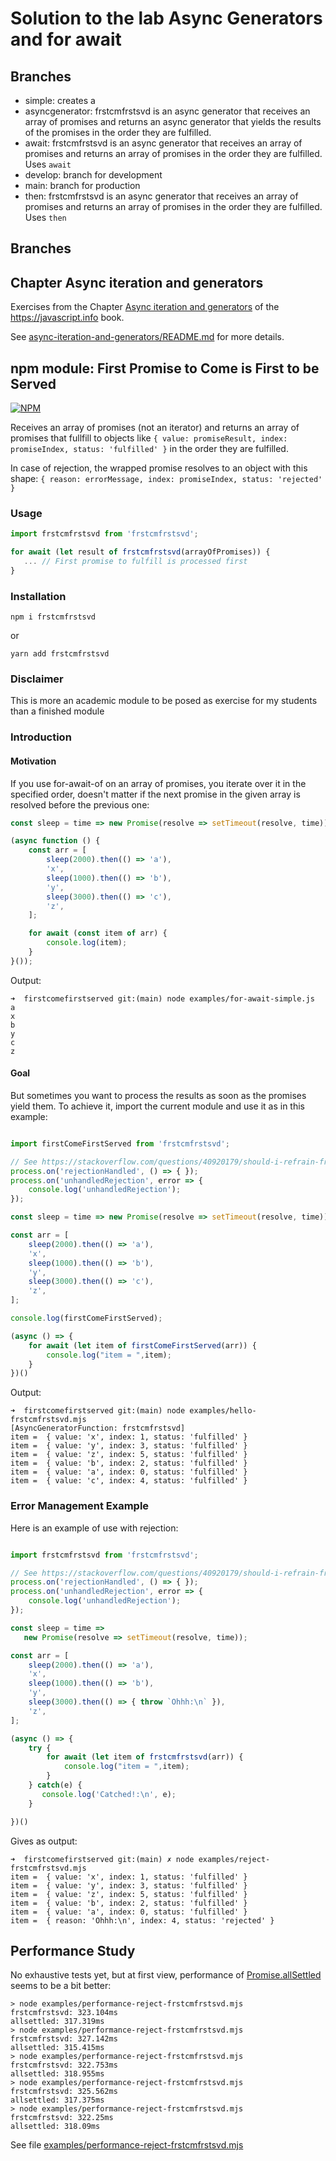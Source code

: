 # Solution to the lab Async Generators and for await

## Branches

- simple: creates a
- asyncgenerator: frstcmfrstsvd is an async generator that receives an array of promises and returns an async generator that yields the results of the promises in the order they are fulfilled.
- await: frstcmfrstsvd is an async generator that receives an array of promises and returns an array of promises in the order they are fulfilled. Uses `await`
- develop: branch for development
- main: branch for production
- then: frstcmfrstsvd is an async generator that receives an array of promises and returns an array of promises in the order they are fulfilled. Uses `then`

## Branches

## Chapter Async iteration and generators

Exercises from the Chapter [Async iteration and generators](https://javascript.info/async-iterators-generators) of the <https://javascript.info> book.

See [async-iteration-and-generators/README.md](async-iteration-and-generators/README.md) for more details.

## npm module: First Promise to Come is First to be Served
[![NPM](https://nodei.co/npm/frstcmfrstsvd.png?mini=true)](https://npmjs.org/package/frstcmfrstsvd)

Receives an array of promises (not an iterator) and returns an array of promises that fullfill to objects like  `{ value: promiseResult, index: promiseIndex, status: 'fulfilled' }` in the order they are fulfilled. 

In case of rejection, the wrapped promise resolves to an  object with this shape: `{ reason: errorMessage, index: promiseIndex, status: 'rejected' }`

### Usage

```js
import frstcmfrstsvd from 'frstcmfrstsvd';

for await (let result of frstcmfrstsvd(arrayOfPromises)) {
   ... // First promise to fulfill is processed first 
}
```

### Installation

```
npm i frstcmfrstsvd
```

or

```
yarn add frstcmfrstsvd
```

### Disclaimer 

This is more an academic module to be posed as exercise for my students than a 
finished module

### Introduction

#### Motivation

If you use for-await-of on an array of promises, you iterate over it in the specified order, doesn't matter if the next promise in the given array is resolved before the previous one:

```javascript
const sleep = time => new Promise(resolve => setTimeout(resolve, time));

(async function () {
    const arr = [
        sleep(2000).then(() => 'a'),
        'x',
        sleep(1000).then(() => 'b'),
        'y',
        sleep(3000).then(() => 'c'),
        'z',
    ];

    for await (const item of arr) {
        console.log(item);
    }
}());
```

Output:

```
➜  firstcomefirstserved git:(main) node examples/for-await-simple.js 
a
x
b
y
c
z
```

#### Goal

But sometimes you want to process the results as soon as the promises yield them. To achieve it, import the current module and use it as in this example:

```javascript

import firstComeFirstServed from 'frstcmfrstsvd';

// See https://stackoverflow.com/questions/40920179/should-i-refrain-from-handling-promise-rejection-asynchronously
process.on('rejectionHandled', () => { });
process.on('unhandledRejection', error => {
    console.log('unhandledRejection');
});

const sleep = time => new Promise(resolve => setTimeout(resolve, time));

const arr = [
    sleep(2000).then(() => 'a'),
    'x',
    sleep(1000).then(() => 'b'),
    'y',
    sleep(3000).then(() => 'c'),
    'z',
];

console.log(firstComeFirstServed);

(async () => {
    for await (let item of firstComeFirstServed(arr)) {
        console.log("item = ",item);
    }
})()
```

Output:

```
➜  firstcomefirstserved git:(main) node examples/hello-frstcmfrstsvd.mjs 
[AsyncGeneratorFunction: frstcmfrstsvd]
item =  { value: 'x', index: 1, status: 'fulfilled' }
item =  { value: 'y', index: 3, status: 'fulfilled' }
item =  { value: 'z', index: 5, status: 'fulfilled' }
item =  { value: 'b', index: 2, status: 'fulfilled' }
item =  { value: 'a', index: 0, status: 'fulfilled' }
item =  { value: 'c', index: 4, status: 'fulfilled' }
```

### Error Management Example

Here is an example of use with rejection:

```js

import frstcmfrstsvd from 'frstcmfrstsvd';

// See https://stackoverflow.com/questions/40920179/should-i-refrain-from-handling-promise-rejection-asynchronously
process.on('rejectionHandled', () => { });
process.on('unhandledRejection', error => {
    console.log('unhandledRejection');
});

const sleep = time => 
   new Promise(resolve => setTimeout(resolve, time));

const arr = [
    sleep(2000).then(() => 'a'),
    'x',
    sleep(1000).then(() => 'b'),
    'y',
    sleep(3000).then(() => { throw `Ohhh:\n` }),
    'z',
];

(async () => {
    try {
        for await (let item of frstcmfrstsvd(arr)) {
            console.log("item = ",item);
        }
    } catch(e) {
       console.log('Catched!:\n', e);
    }

})()
```

Gives as output:

```
➜  firstcomefirstserved git:(main) ✗ node examples/reject-frstcmfrstsvd.mjs 
item =  { value: 'x', index: 1, status: 'fulfilled' }
item =  { value: 'y', index: 3, status: 'fulfilled' }
item =  { value: 'z', index: 5, status: 'fulfilled' }
item =  { value: 'b', index: 2, status: 'fulfilled' }
item =  { value: 'a', index: 0, status: 'fulfilled' }
item =  { reason: 'Ohhh:\n', index: 4, status: 'rejected' }
```

 ## Performance Study

 No exhaustive tests yet, but at first view, performance of [Promise.allSettled](https://developer.mozilla.org/en-US/docs/Web/JavaScript/Reference/Global_Objects/Promise/allSettled) seems to be a bit better:

 ```
> node examples/performance-reject-frstcmfrstsvd.mjs
frstcmfrstsvd: 323.104ms
allsettled: 317.319ms
> node examples/performance-reject-frstcmfrstsvd.mjs
frstcmfrstsvd: 327.142ms
allsettled: 315.415ms
> node examples/performance-reject-frstcmfrstsvd.mjs
frstcmfrstsvd: 322.753ms
allsettled: 318.955ms
> node examples/performance-reject-frstcmfrstsvd.mjs
frstcmfrstsvd: 325.562ms
allsettled: 317.375ms
> node examples/performance-reject-frstcmfrstsvd.mjs
frstcmfrstsvd: 322.25ms
allsettled: 318.09ms
```

See file [examples/performance-reject-frstcmfrstsvd.mjs](examples/performance-reject-frstcmfrstsvd.mjs)